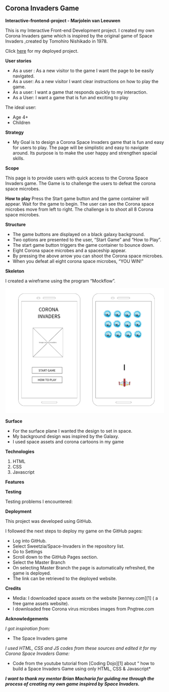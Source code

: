Corona Invaders Game
---------------------------------------
**Interactive-frontend-project - Marjolein van Leeuwen**

This is my Interactive Front-end Development project. I created my own Corona Invaders game which is inspired by the original game of Space Invaders ,created by Tomohiro Nishikado in 1978. 

Click [here][DEMO] for my deployed project.

**User stories**

* As a user : As a new visitor to the game I want the page to be easily navigated.
* As a user: As a new visitor I want clear instructions on how to play the game.
* As a user: I want a game that responds quickly to my interaction.
* As a User: I want a game that is fun and exciting to play

The ideal user:
* Age 4+
* Children


**Strategy**

* My Goal is to design a Corona Space Invaders game that is fun and easy for users to play. 
The page will be simplistic and easy to navigate around. Its purpose is to make the user happy and strengthen spacial skills.

**Scope**

This page is to provide users with quick access to the Corona Space Invaders game. The Game is to challenge the users to defeat the corona space microbes.

**How to play**
Press the Start game button and the game container will appear. 
Wait for the game to begin. The user can see the Corona space microbes move from left to right.
The challenge is to shoot all 8 Corona space microbes.

**Structure**

* The game buttons are displayed on a black galaxy background. 
* Two options are presented to the user, “Start Game” and “How to Play”. 
* The start game button triggers the game container to bounce down. 
* Eight Corona space microbes and a spaceship appear. 
* By pressing the above arrow you can shoot the Corona space microbes.
* When you defeat all eight corona space microbes, “YOU WIN!”


**Skeleton** 

I created a wireframe using the program “Mockflow”. 

![Wireframe](/assets/Mockup%20wireframe.png)

**Surface**

* For the surface plane I wanted the design to set in space. 
* My background design was inspired by the Galaxy.
* I used space assets and corona cartoons in my game

**Technologies**

1. HTML
2. CSS
3. Javascript

**Features**


**Testing**


Testing problems I encountered:


**Deployment**

This project was developed using GitHub.

I followed the next steps to deploy my game on the GitHub pages:

* Log into GitHub.
* Select Sweetzia/Space-Invaders in the repository list.
* Go to Settings
* Scroll down to the GitHub Pages section.
* Select the Master Branch
* On selecting Master Branch the page is automatically refreshed, the game is deployed.
* The link can be retrieved to the deployed website.

**Credits**

* Media: I downloaded space assets on the website [kenney.com][1] ( a free game assets website).
* I downloaded free Corona virus microbes images from Pngtree.com

**Acknowledgements**

*I got inspiration from:*
* The Space Invaders game 

*I used HTML, CSS and JS codes from these sources and edited it for my Corona Space Invaders Game:*

* Code from the youtube tutorial from [Coding Dojo][1] about “ how to build a Space Invaders Game using only HTML, CSS & Javascript*


***I want to thank my mentor Brian Macharia for guiding me through the process of creating my own game inspired by Space Invaders.***


[DEMO]: <https://sweetzia.github.io/Corona-Invaders/index.html>

